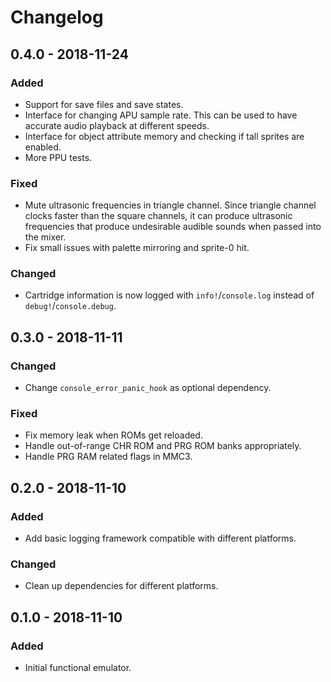 # Changelog

## 0.4.0 - 2018-11-24

### Added

 - Support for save files and save states.
 - Interface for changing APU sample rate. This can be used to have accurate audio playback at
   different speeds.
 - Interface for object attribute memory and checking if tall sprites are enabled.
 - More PPU tests.

### Fixed

 - Mute ultrasonic frequencies in triangle channel. Since triangle channel clocks faster than the
   square channels, it can produce ultrasonic frequencies that produce undesirable audible sounds
   when passed into the mixer.
 - Fix small issues with palette mirroring and sprite-0 hit.

### Changed

 - Cartridge information is now logged with `info!`/`console.log` instead of
   `debug!`/`console.debug`.

## 0.3.0 - 2018-11-11

### Changed

 - Change `console_error_panic_hook` as optional dependency.

### Fixed

 - Fix memory leak when ROMs get reloaded.
 - Handle out-of-range CHR ROM and PRG ROM banks appropriately.
 - Handle PRG RAM related flags in MMC3.

## 0.2.0 - 2018-11-10

### Added

 - Add basic logging framework compatible with different platforms.

### Changed

 - Clean up dependencies for different platforms.

## 0.1.0 - 2018-11-10

### Added

 - Initial functional emulator.
